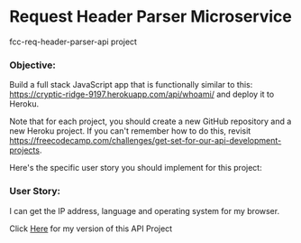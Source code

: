 # Request Header Parser Microservice

fcc-req-header-parser-api project


### Objective:

Build a full stack JavaScript app that is functionally similar to this: https://cryptic-ridge-9197.herokuapp.com/api/whoami/ and deploy it to Heroku.

Note that for each project, you should create a new GitHub repository and a new Heroku project. If you can't remember how to do this, revisit https://freecodecamp.com/challenges/get-set-for-our-api-development-projects.

Here's the specific user story you should implement for this project:

### User Story:

I can get the IP address, language and operating system for my browser.

Click [Here](https://baron-req-header-parser.herokuapp.com/) for my version of this API Project
